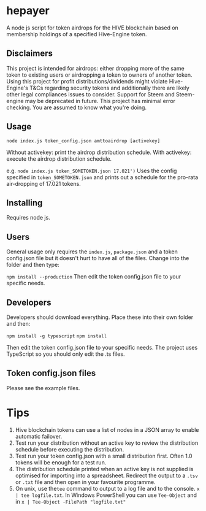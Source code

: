 # hepayer

A node js script for token airdrops for the HIVE blockchain based on membership holdings of a specified Hive-Engine token. 


## Disclaimers
This project is intended for airdrops: either dropping more of the same token to existing users or airdropping a token to owners of another token. Using this project for profit distributions/dividends might violate Hive-Engine's T&Cs regarding security tokens and additionally there are likely other legal compliances issues to consider. Support for Steem and Steem-engine may be deprecated in future. This project has minimal error checking. You are assumed to know what you're doing.


## Usage
`node index.js token_config.json amttoairdrop [activekey]`

Without activekey: print the airdrop distribution schedule.
With    activekey: execute the airdrop distribution schedule.

e.g. `node index.js token_SOMETOKEN.json 17.021')`
Uses the config specified in `token_SOMETOKEN.json` and prints out a schedule for the pro-rata air-dropping of 17.021 tokens.


## Installing
Requires node js.

## Users
General usage only requires the `index.js`, `package.json` and a token config.json file but it doesn't hurt to have all of the files. Change into the folder and then type:

`npm install --production`
Then edit the token config.json file to your specific needs.

## Developers
Developers should download everything. Place these into their own folder and then:

`npm install -g typescript`
`npm install`

Then edit the token config.json file to your specific needs. The project uses TypeScript so you should only edit the .ts files.

## Token config.json files
Please see the example files.

# Tips
1. Hive blockchain tokens can use a list of nodes in a JSON array to enable automatic failover.
2. Test run your distribution without an active key to review the distribution schedule before executing the distribution.
3. Test run your token config.json with a small distribution first. Often 1.0 tokens will be enough for a test run.
4. The distribution schedule printed when an active key is not supplied is optimised for importing into a spreadsheet. Redirect the output to a `.tsv` or `.txt` file and then open in your favourite programme.
5. On unix, use the`tee` command to output to a log file and to the console. `x | tee logfile.txt`. In Windows PowerShell you can use `Tee-Object` and in `x | Tee-Object -FilePath "logfile.txt"`

